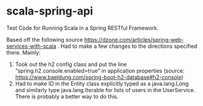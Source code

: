# scala-spring-api
Test Code for Running Scala in a Spring RESTful Framework.

Based off the following source https://dzone.com/articles/spring-web-services-with-scala .  Had to make a few changes to the directions specified there. Mainly:

1.	Took out the h2 config class and put the line “spring.h2.console.enabled=true” in application properties (source: https://www.baeldung.com/spring-boot-h2-database#h2-console)
2.	Had to make ID in the Entity class explicitly typed as a java.lang.Long and similarly type java.lang.Iterable for lists of users in the UserService.  There is probably a better way to do this.


